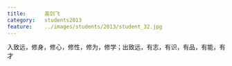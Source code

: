 ```yaml
---
title:		高剑飞
category:	students2013
feature:	../images/students/2013/student_32.jpg
---
```

入致远，修身，修心，修性，修为，修学；出致远，有志，有识，有品，有能，有才


